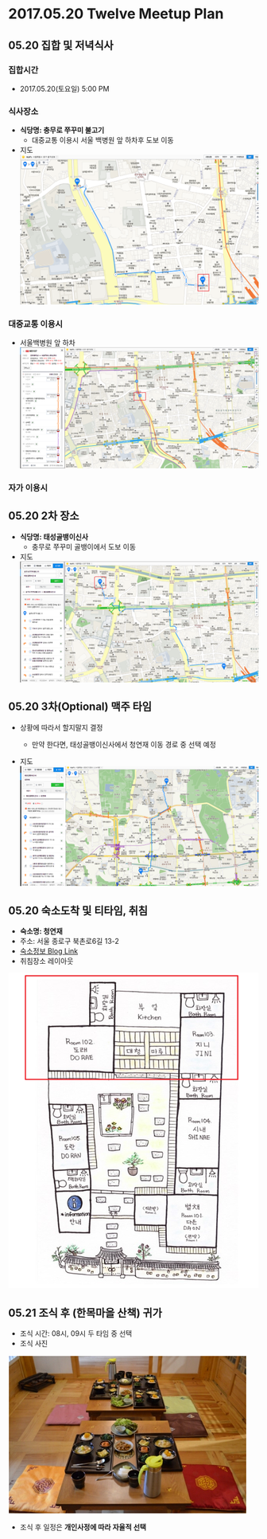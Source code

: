 # 2017.05.20 Twelve Meetup Plan

## 05.20 집합 및 저녁식사

### 집합시간
- 2017.05.20(토요일) 5:00 PM

### 식사장소
- <b>식당명: 충무로 쭈꾸미 불고기</b>
    - 대중교통 이용시 서울 백병원 앞 하차후 도보 이동
- 지도
![쭈꾸미불고기](./img/2.png) 

### 대중교통 이용시
 - 서울백병원 앞 하차 
![5107 하차지점](./img/1.png) 

### 자가 이용시

## 05.20 2차 장소
- <b>식당명: 태성골뱅이신사</b>
    - 충무로 쭈꾸미 골뱅이에서 도보 이동
- 지도
![태성골뱅이신사](./img/3.png) 

## 05.20 3차(Optional) 맥주 타임
- 상황에 따라서 할지말지 결정
    - 만약 한다면, 태성골뱅이신사에서 청연재 이동 경로 중 선택 예정
    
- 지도
![청연재](./img/4.png) 

## 05.20 숙소도착 및 티타임, 취침
 - <b>숙소명: 청연재</b>
 - 주소: 서울 종로구 북촌로6길 13-2
 - [숙소정보 Blog Link](http://blog.naver.com/mummy18/220281337584)
 - 취침장소 레이아웃

 ![취침장소 레이아웃](./img/5.png)

## 05.21 조식 후 (한목마을 산책) 귀가
 - 조식 시간: 08시, 09시 두 타임 중 선택
 - 조식 사진

  ![조식](./img/6.png)

- 조식 후 일정은 <b>개인사정에 따라 자율적 선택</b>